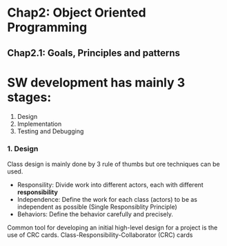 # Chap2: Object Oriented Programming

## Chap2.1: Goals, Principles and patterns

#  SW development has mainly 3 stages:

1. Design
2. Implementation
3. Testing and Debugging

### 1. Design
Class design is mainly done by 3 rule of thumbs but ore techniques can be used.
* Responsility: Divide work into different actors, each with different **responsibility**
* Independence: Define the work for each class (actors) to be as independent as possible (Single Responsiblity Principle)
* Behaviors: Define the behavior carefully and precisely. 

Common tool for developing an initial high-level design for a project is the
use of CRC cards. Class-Responsibility-Collaborator (CRC) cards




